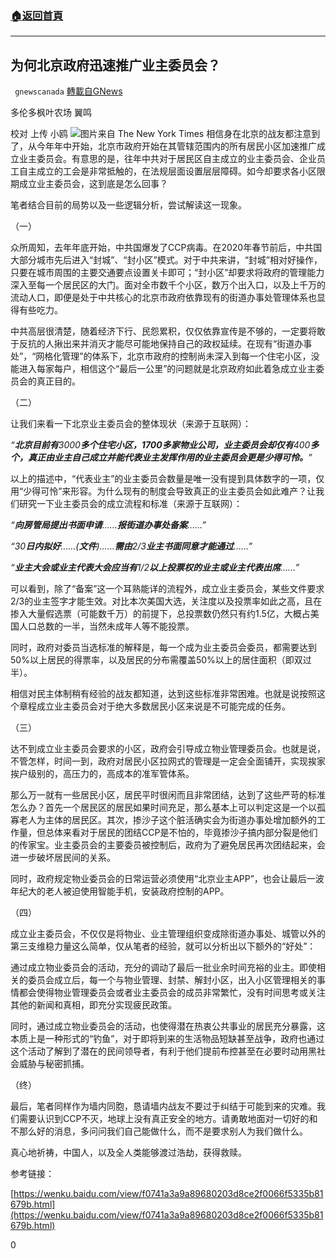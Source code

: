 ###  [:house:返回首頁](https://github.com/ourhimalayas/txt)
---

## 为何北京政府迅速推广业主委员会？
` gnewscanada` [轉載自GNews](https://gnews.org/zh-hans/620603/)

多伦多枫叶农场 翼鸣

校对 上传 小鸥
![]()![](https://gnews-media-offload.s3.amazonaws.com/wp-content/uploads/2020/12/05142805/%E5%8C%BA.jpg)图片来自 The New York Times
相信身在北京的战友都注意到了，从今年年中开始，北京市政府开始在其管辖范围内的所有居民小区加速推广成立业主委员会。有意思的是，往年中共对于居民区自主成立的业主委员会、企业员工自主成立的工会是非常抵触的，在法规层面设置层层障碍。如今却要求各小区限期成立业主委员会，这到底是怎么回事？

笔者结合目前的局势以及一些逻辑分析，尝试解读这一现象。

（一）

众所周知，去年年底开始，中共国爆发了CCP病毒。在2020年春节前后，中共国大部分城市先后进入“封城”、“封小区”模式。对于中共来讲，“封城”相对好操作，只要在城市周围的主要交通要点设置关卡即可；“封小区”却要求将政府的管理能力深入至每一个居民区的大门。面对全市数千个小区，数万个出入口，以及上千万的流动人口，即便是处于中共核心的北京市政府依靠现有的街道办事处管理体系也显得有些吃力。

中共高层很清楚，随着经济下行、民怨累积，仅仅依靠宣传是不够的，一定要将敢于反抗的人揪出来并消灭才能尽可能地保持自己的政权延续。在现有“街道办事处”，“网格化管理”的体系下，北京市政府的控制尚未深入到每一个住宅小区，没能进入每家每户，相信这个“最后一公里”的问题就是北京政府如此着急成立业主委员会的真正目的。

（二）

让我们来看一下北京业主委员会的整体现状（来源于互联网）：

*“**北京目前有**3000**多个住宅小区，**1700**多家物业公司，业主委员会却仅有**400**多个，真正由业主自己成立并能代表业主发挥作用的业主委员会更是少得可怜。**”*

以上的描述中，“代表业主”的业主委员会数量是唯一没有提到具体数字的一项，仅用“少得可怜”来形容。为什么现有的制度会导致真正的业主委员会如此难产？让我们研究一下业主委员会的成立流程和标准（来源于互联网）：

*“**向房管局提出书面申请**……**报街道办事处备案**……”*

*“30**日内拟好**……(**文件**)……**需由**2/3**业主书面同意才能通过**……”*

*“**业主大会或业主代表大会应当有**1/2**以上投票权的业主或业主代表出席**……”*

可以看到，除了“备案”这一个耳熟能详的流程外，成立业主委员会，某些文件要求2/3的业主签字才能生效。对比本次美国大选，关注度以及投票率如此之高，且在掺入大量假选票（可能数千万）的前提下，总投票数仍然只有约1.5亿，大概占美国人口总数的一半，当然未成年人等不能投票。

同时，政府对委员当选标准的解释是，每一个成为业主委员会委员，都需要达到50%以上居民的得票率，以及居民的分布需覆盖50%以上的居住面积（即双过半）。

相信对民主体制稍有经验的战友都知道，达到这些标准非常困难。也就是说按照这个章程成立业主委员会对于绝大多数居民小区来说是不可能完成的任务。

（三）

达不到成立业主委员会要求的小区，政府会引导成立物业管理委员会。也就是说，不管怎样，时间一到，政府对居民小区拉网式的管理是一定会全面铺开，实现挨家挨户级别的，高压力的，高成本的准军管体系。

那么万一就有一些居民小区，居民平时很闲而且非常团结，达到了这些严苛的标准怎么办？首先一个居民区的居民如果时间充足，那么基本上可以判定这是一个以孤寡老人为主体的居民区。其次，掺沙子这个脏活确实会为街道办事处增加额外的工作量，但总体来看对于居民的团结CCP是不怕的，毕竟掺沙子搞内部分裂是他们的传家宝。业主委员会的主要委员被控制后，政府为了避免居民再次团结起来，会进一步破坏居民间的关系。

同时，政府规定物业委员会的日常运营必须使用“北京业主APP”，也会让最后一波年纪大的老人被迫使用智能手机，安装政府控制的APP。

（四）

成立业主委员会，不仅仅是将物业、业主管理组织变成除街道办事处、城管以外的第三支维稳力量这么简单，仅从笔者的经验，就可以分析出以下额外的“好处”：

通过成立物业委员会的活动，充分的调动了最后一批业余时间充裕的业主。即使相关的委员会成立后，每一个与物业管理、封禁、解封小区，出入小区管理相关的事情都会使得物业管理委员会或者业主委员会的成员非常繁忙，没有时间思考或关注其他的新闻和真相，即充分实现疲民政策。

同时，通过成立物业委员会的活动，也使得潜在热衷公共事业的居民充分暴露，这本质上是一种形式的“钓鱼”，对于即将到来的生活物品短缺甚至战争，政府也通过这个活动了解到了潜在的民间领导者，有利于他们提前布控甚至在必要时动用黑社会威胁与秘密抓捕。

（终）

最后，笔者同样作为墙内同胞，恳请墙内战友不要过于纠结于可能到来的灾难。我们需要认识到CCP不灭，地球上没有真正安全的地方。请勇敢地面对一切好的和不那么好的消息，多问问我们自己能做什么，而不是要求别人为我们做什么。

真心地祈祷，中国人，以及全人类能够渡过浩劫，获得救赎。

参考链接：

[https://wenku.baidu.com/view/f0741a3a9a89680203d8ce2f0066f5335b81679b.html](https://wenku.baidu.com/view/f0741a3a9a89680203d8ce2f0066f5335b81679b.html)

0
